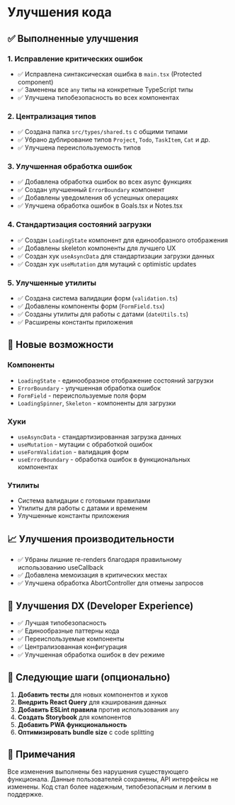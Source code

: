 # Улучшения кода

## ✅ Выполненные улучшения

### 1. **Исправление критических ошибок**
- ✅ Исправлена синтаксическая ошибка в `main.tsx` (Protected component)
- ✅ Заменены все `any` типы на конкретные TypeScript типы
- ✅ Улучшена типобезопасность во всех компонентах

### 2. **Централизация типов**
- ✅ Создана папка `src/types/shared.ts` с общими типами
- ✅ Убрано дублирование типов `Project`, `Todo`, `TaskItem`, `Cat` и др.
- ✅ Улучшена переиспользуемость типов

### 3. **Улучшенная обработка ошибок**
- ✅ Добавлена обработка ошибок во всех async функциях
- ✅ Создан улучшенный `ErrorBoundary` компонент
- ✅ Добавлены уведомления об успешных операциях
- ✅ Улучшена обработка ошибок в Goals.tsx и Notes.tsx

### 4. **Стандартизация состояний загрузки**
- ✅ Создан `LoadingState` компонент для единообразного отображения
- ✅ Добавлены skeleton компоненты для лучшего UX
- ✅ Создан хук `useAsyncData` для стандартизации загрузки данных
- ✅ Создан хук `useMutation` для мутаций с optimistic updates

### 5. **Улучшенные утилиты**
- ✅ Создана система валидации форм (`validation.ts`)
- ✅ Добавлены компоненты форм (`FormField.tsx`)
- ✅ Созданы утилиты для работы с датами (`dateUtils.ts`)
- ✅ Расширены константы приложения

## 🚀 Новые возможности

### Компоненты
- `LoadingState` - единообразное отображение состояний загрузки
- `ErrorBoundary` - улучшенная обработка ошибок
- `FormField` - переиспользуемые поля форм
- `LoadingSpinner`, `Skeleton` - компоненты для загрузки

### Хуки
- `useAsyncData` - стандартизированная загрузка данных
- `useMutation` - мутации с обработкой ошибок
- `useFormValidation` - валидация форм
- `useErrorBoundary` - обработка ошибок в функциональных компонентах

### Утилиты
- Система валидации с готовыми правилами
- Утилиты для работы с датами и временем
- Улучшенные константы приложения

## 📈 Улучшения производительности

- ✅ Убраны лишние re-renders благодаря правильному использованию useCallback
- ✅ Добавлена мемоизация в критических местах
- ✅ Улучшена обработка AbortController для отмены запросов

## 🔧 Улучшения DX (Developer Experience)

- ✅ Лучшая типобезопасность
- ✅ Единообразные паттерны кода
- ✅ Переиспользуемые компоненты
- ✅ Централизованная конфигурация
- ✅ Улучшенная обработка ошибок в dev режиме

## 🎯 Следующие шаги (опционально)

1. **Добавить тесты** для новых компонентов и хуков
2. **Внедрить React Query** для кэширования данных
3. **Добавить ESLint правила** против использования `any`
4. **Создать Storybook** для компонентов
5. **Добавить PWA функциональность**
6. **Оптимизировать bundle size** с code splitting

## 📝 Примечания

Все изменения выполнены без нарушения существующего функционала. Данные пользователей сохранены, API интерфейсы не изменены. Код стал более надежным, типобезопасным и легким в поддержке.
